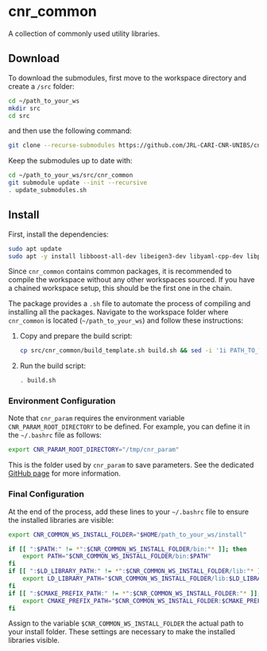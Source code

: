 # cnr_common
A collection of commonly used utility libraries.

## Download

To download the submodules, first move to the workspace directory and create a `/src` folder:
```bash 
cd ~/path_to_your_ws
mkdir src
cd src
```

and then use the following command:
```bash 
git clone --recurse-submodules https://github.com/JRL-CARI-CNR-UNIBS/cnr_common.git
```

Keep the submodules up to date with:
```bash
cd ~/path_to_your_ws/src/cnr_common
git submodule update --init --recursive
. update_submodules.sh
```

## Install
First, install the dependencies:
```bash
sudo apt update
sudo apt -y install libboost-all-dev libeigen3-dev libyaml-cpp-dev libpoco-dev liblog4cxx-dev libgtest-dev
```
Since `cnr_common` contains common packages, it is recommended to compile the workspace without any other workspaces sourced. If you have a chained workspace setup, this should be the first one in the chain.

The package provides a `.sh` file to automate the process of compiling and installing all the packages. Navigate to the workspace folder where `cnr_common` is located (`~/path_to_your_ws`) and follow these instructions:

1. Copy and prepare the build script:
    ```bash
    cp src/cnr_common/build_template.sh build.sh && sed -i '1i PATH_TO_WS="$(pwd)"' build.sh
    ```

2. Run the build script:
    ```bash
    . build.sh
    ```

### Environment Configuration

Note that `cnr_param` requires the environment variable `CNR_PARAM_ROOT_DIRECTORY` to be defined. For example, you can define it in the `~/.bashrc` file as follows:

```bash
export CNR_PARAM_ROOT_DIRECTORY="/tmp/cnr_param"
```

This is the folder used by `cnr_param` to save parameters. See the dedicated [GitHub page](https://github.com/CNR-STIIMA-IRAS/cnr_param) for more information.

### Final Configuration

At the end of the process, add these lines to your `~/.bashrc` file to ensure the installed libraries are visible:

```bash
export CNR_COMMON_WS_INSTALL_FOLDER="$HOME/path_to_your_ws/install"

if [[ ":$PATH:" != *":$CNR_COMMON_WS_INSTALL_FOLDER/bin:"* ]]; then
    export PATH="$CNR_COMMON_WS_INSTALL_FOLDER/bin:$PATH"
fi
if [[ ":$LD_LIBRARY_PATH:" != *":$CNR_COMMON_WS_INSTALL_FOLDER/lib:"* ]]; then
    export LD_LIBRARY_PATH="$CNR_COMMON_WS_INSTALL_FOLDER/lib:$LD_LIBRARY_PATH"
fi
if [[ ":$CMAKE_PREFIX_PATH:" != *":$CNR_COMMON_WS_INSTALL_FOLDER:"* ]]; then
    export CMAKE_PREFIX_PATH="$CNR_COMMON_WS_INSTALL_FOLDER:$CMAKE_PREFIX_PATH"
fi
```

Assign to the variable `$CNR_COMMON_WS_INSTALL_FOLDER` the actual path to your install folder. These settings are necessary to make the installed libraries visible.
